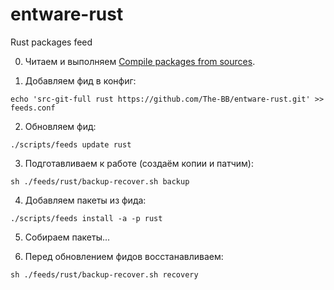 # entware-rust
Rust packages feed

0. Читаем и выполняем [Compile packages from sources](https://github.com/Entware/Entware/wiki/Compile-packages-from-sources). 

1. Добавляем фид в конфиг:
```
echo 'src-git-full rust https://github.com/The-BB/entware-rust.git' >> feeds.conf
```
2. Обновляем фид:
```
./scripts/feeds update rust
```
3. Подготавливаем к работе (создаём копии и патчим):
```
sh ./feeds/rust/backup-recover.sh backup
```
4. Добавляем пакеты из фида:
```
./scripts/feeds install -a -p rust
```
5. Собираем пакеты...

6. Перед обновлением фидов восстанавливаем:
```
sh ./feeds/rust/backup-recover.sh recovery
```
